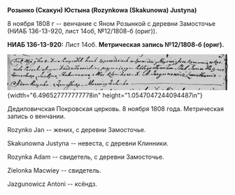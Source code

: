 **Розынко (Скакун) Юстына (Rozynkowa (Skakunowa) Justyna)**

8 ноября 1808 г -- венчание с Яном Розынкой с деревни Замосточье (НИАБ
136-13-920, лист 14об, №12/1808-б (ориг)).

**НИАБ 136-13-920:** Лист 14об. **Метрическая запись №12/1808-б
(ориг).**

![](./media/794c469a745ebfdb6252173fc5ade51af2bf4e40.png){width="6.496527777777778in"
height="1.0547047244094487in"}

Дедиловичская Покровская церковь. 8 ноября 1808 года. Метрическая запись
о венчании.

Rozynko Jan -- жених, с деревни Замосточье.

Skakunowna Justyna -- невеста, с деревни Клинники.

Rozynka Adam -- свидетель, с деревни Замосточье.

Zielonka Macwiey -- свидетель.

Jazgunowicz Antoni -- ксёндз.
